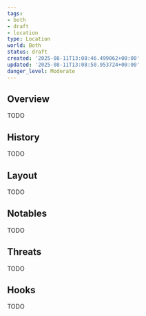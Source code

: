 ```yaml
---
tags:
- both
- draft
- location
type: Location
world: Both
status: draft
created: '2025-08-11T13:08:46.499062+00:00'
updated: '2025-08-11T13:08:50.953724+00:00'
danger_level: Moderate
---
```



## Overview

TODO
## History

TODO
## Layout

TODO
## Notables

TODO
## Threats

TODO
## Hooks

TODO
